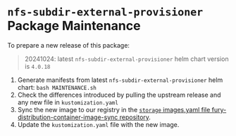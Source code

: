 # `nfs-subdir-external-provisioner` Package Maintenance

To prepare a new release of this package:

> 20241024: latest `nfs-subdir-external-provisioner` helm chart version is `4.0.18`
1. Generate manifests from latest `nfs-subdir-external-provisioner` helm chart: `bash MAINTENANCE.sh`
2. Check the differences introduced by pulling the upstream release and any new file in `kustomization.yaml`
3. Sync the new image to our registry in the [`storage` images.yaml file fury-distribution-container-image-sync repository](https://github.com/sighupio/fury-distribution-container-image-sync/blob/main/modules/storage/images.yml).
4. Update the `kustomization.yaml` file with the new image.
